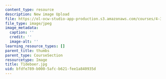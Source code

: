 ```yaml
---
content_type: resource
description: New image Upload
file: https://ol-ocw-studio-app-production.s3.amazonaws.com/courses/4-301-introduction-to-the-visual-arts-spring-2007/bfdfe789b0005afcb621fee1a840935d_T1deboer.jpg
file_type: image/jpeg
image_metadata:
  caption: ''
  credit: ''
  image-alt: ''
learning_resource_types: []
parent_title: thumbs
parent_type: CourseSection
resourcetype: Image
title: T1deboer.jpg
uid: bfdfe789-b000-5afc-b621-fee1a840935d
---
```

